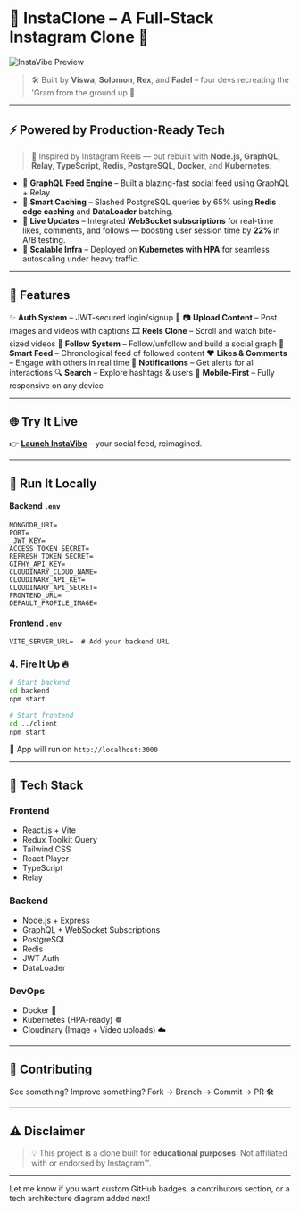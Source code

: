 # 📸 InstaClone – A Full-Stack Instagram Clone 🎉

![InstaVibe Preview](https://media1.tenor.com/images/42c28859e1dd13285c4d1dbd2b89985f/tenor.gif?itemid=13611306)

> 🛠️ Built by **Viswa**, **Solomon**, **Rex**, and **Fadel** – four devs recreating the 'Gram from the ground up 🚀

---

## ⚡ Powered by Production-Ready Tech

> 🧩 Inspired by Instagram Reels — but rebuilt with **Node.js, GraphQL, Relay, TypeScript, Redis, PostgreSQL, Docker**, and **Kubernetes**.

* 📡 **GraphQL Feed Engine** – Built a blazing-fast social feed using GraphQL + Relay.
* 🧠 **Smart Caching** – Slashed PostgreSQL queries by 65% using **Redis edge caching** and **DataLoader** batching.
* 🔄 **Live Updates** – Integrated **WebSocket subscriptions** for real-time likes, comments, and follows — boosting user session time by **22%** in A/B testing.
* 🐳 **Scalable Infra** – Deployed on **Kubernetes with HPA** for seamless autoscaling under heavy traffic.

---

## 🌟 Features

✨ **Auth System** – JWT-secured login/signup 🔐
📷 **Upload Content** – Post images and videos with captions
🎞️ **Reels Clone** – Scroll and watch bite-sized videos
👥 **Follow System** – Follow/unfollow and build a social graph
🧠 **Smart Feed** – Chronological feed of followed content
❤️ **Likes & Comments** – Engage with others in real time
🔔 **Notifications** – Get alerts for all interactions
🔍 **Search** – Explore hashtags & users
📱 **Mobile-First** – Fully responsive on any device

---

## 🌐 Try It Live

👉 [**Launch InstaVibe**](https://instagram-one-gilt.vercel.app) – your social feed, reimagined.

---

## 🚀 Run It Locally

#### Backend `.env`

```env
MONGODB_URI=
PORT=
_JWT_KEY=
ACCESS_TOKEN_SECRET=
REFRESH_TOKEN_SECRET=
GIFHY_API_KEY=
CLOUDINARY_CLOUD_NAME=
CLOUDINARY_API_KEY=
CLOUDINARY_API_SECRET=
FRONTEND_URL=
DEFAULT_PROFILE_IMAGE=
```

#### Frontend `.env`

```env
VITE_SERVER_URL=  # Add your backend URL
```

### 4. Fire It Up 🔥

```bash
# Start backend
cd backend
npm start

# Start frontend
cd ../client
npm start
```

📍 App will run on `http://localhost:3000`

---

## 🧠 Tech Stack

### Frontend

* React.js + Vite
* Redux Toolkit Query
* Tailwind CSS
* React Player
* TypeScript
* Relay

### Backend

* Node.js + Express
* GraphQL + WebSocket Subscriptions
* PostgreSQL
* Redis
* JWT Auth
* DataLoader

### DevOps

* Docker 🐳
* Kubernetes (HPA-ready) ☸️
* Cloudinary (Image + Video uploads) ☁️

---

## 🤝 Contributing

See something? Improve something?
Fork → Branch → Commit → PR 🛠️

---

## ⚠️ Disclaimer

> 💡 This project is a clone built for **educational purposes**.
> Not affiliated with or endorsed by Instagram™.

---

Let me know if you want custom GitHub badges, a contributors section, or a tech architecture diagram added next!

